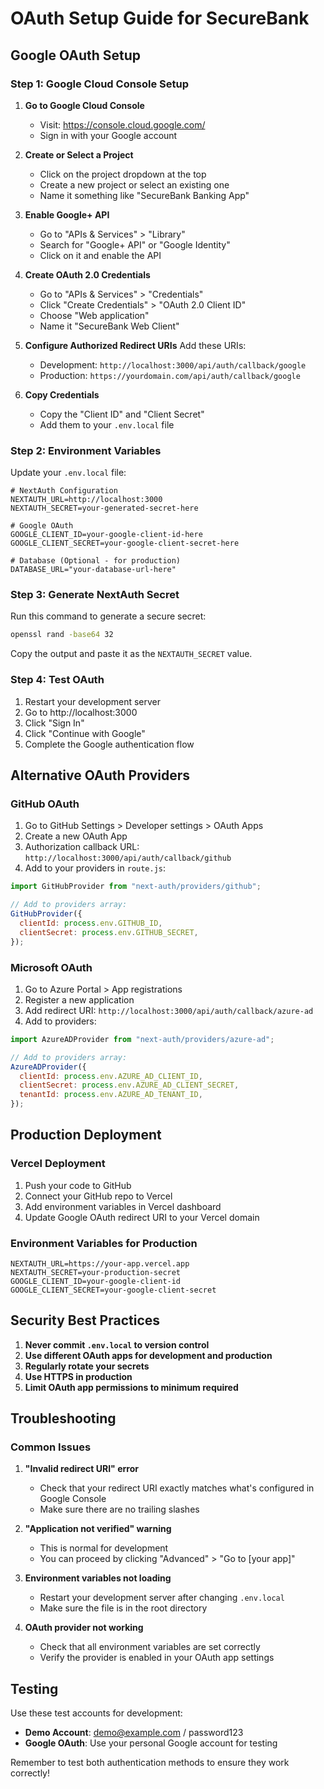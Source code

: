# OAuth Setup Guide for SecureBank

## Google OAuth Setup

### Step 1: Google Cloud Console Setup

1. **Go to Google Cloud Console**

   - Visit: https://console.cloud.google.com/
   - Sign in with your Google account

2. **Create or Select a Project**

   - Click on the project dropdown at the top
   - Create a new project or select an existing one
   - Name it something like "SecureBank Banking App"

3. **Enable Google+ API**

   - Go to "APIs & Services" > "Library"
   - Search for "Google+ API" or "Google Identity"
   - Click on it and enable the API

4. **Create OAuth 2.0 Credentials**

   - Go to "APIs & Services" > "Credentials"
   - Click "Create Credentials" > "OAuth 2.0 Client ID"
   - Choose "Web application"
   - Name it "SecureBank Web Client"

5. **Configure Authorized Redirect URIs**
   Add these URIs:

   - Development: `http://localhost:3000/api/auth/callback/google`
   - Production: `https://yourdomain.com/api/auth/callback/google`

6. **Copy Credentials**
   - Copy the "Client ID" and "Client Secret"
   - Add them to your `.env.local` file

### Step 2: Environment Variables

Update your `.env.local` file:

```env
# NextAuth Configuration
NEXTAUTH_URL=http://localhost:3000
NEXTAUTH_SECRET=your-generated-secret-here

# Google OAuth
GOOGLE_CLIENT_ID=your-google-client-id-here
GOOGLE_CLIENT_SECRET=your-google-client-secret-here

# Database (Optional - for production)
DATABASE_URL="your-database-url-here"
```

### Step 3: Generate NextAuth Secret

Run this command to generate a secure secret:

```bash
openssl rand -base64 32
```

Copy the output and paste it as the `NEXTAUTH_SECRET` value.

### Step 4: Test OAuth

1. Restart your development server
2. Go to http://localhost:3000
3. Click "Sign In"
4. Click "Continue with Google"
5. Complete the Google authentication flow

## Alternative OAuth Providers

### GitHub OAuth

1. Go to GitHub Settings > Developer settings > OAuth Apps
2. Create a new OAuth App
3. Authorization callback URL: `http://localhost:3000/api/auth/callback/github`
4. Add to your providers in `route.js`:

```javascript
import GitHubProvider from "next-auth/providers/github";

// Add to providers array:
GitHubProvider({
  clientId: process.env.GITHUB_ID,
  clientSecret: process.env.GITHUB_SECRET,
});
```

### Microsoft OAuth

1. Go to Azure Portal > App registrations
2. Register a new application
3. Add redirect URI: `http://localhost:3000/api/auth/callback/azure-ad`
4. Add to providers:

```javascript
import AzureADProvider from "next-auth/providers/azure-ad";

// Add to providers array:
AzureADProvider({
  clientId: process.env.AZURE_AD_CLIENT_ID,
  clientSecret: process.env.AZURE_AD_CLIENT_SECRET,
  tenantId: process.env.AZURE_AD_TENANT_ID,
});
```

## Production Deployment

### Vercel Deployment

1. Push your code to GitHub
2. Connect your GitHub repo to Vercel
3. Add environment variables in Vercel dashboard
4. Update Google OAuth redirect URI to your Vercel domain

### Environment Variables for Production

```env
NEXTAUTH_URL=https://your-app.vercel.app
NEXTAUTH_SECRET=your-production-secret
GOOGLE_CLIENT_ID=your-google-client-id
GOOGLE_CLIENT_SECRET=your-google-client-secret
```

## Security Best Practices

1. **Never commit `.env.local` to version control**
2. **Use different OAuth apps for development and production**
3. **Regularly rotate your secrets**
4. **Use HTTPS in production**
5. **Limit OAuth app permissions to minimum required**

## Troubleshooting

### Common Issues

1. **"Invalid redirect URI" error**

   - Check that your redirect URI exactly matches what's configured in Google Console
   - Make sure there are no trailing slashes

2. **"Application not verified" warning**

   - This is normal for development
   - You can proceed by clicking "Advanced" > "Go to [your app]"

3. **Environment variables not loading**

   - Restart your development server after changing `.env.local`
   - Make sure the file is in the root directory

4. **OAuth provider not working**
   - Check that all environment variables are set correctly
   - Verify the provider is enabled in your OAuth app settings

## Testing

Use these test accounts for development:

- **Demo Account**: demo@example.com / password123
- **Google OAuth**: Use your personal Google account for testing

Remember to test both authentication methods to ensure they work correctly!
